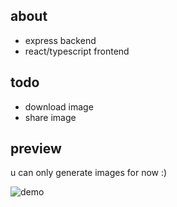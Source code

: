 ## about

- express backend
- react/typescript frontend 

## todo

- download image
- share image

## preview

u can only generate images for now :)

![demo](./demo/demo-1.gif) 